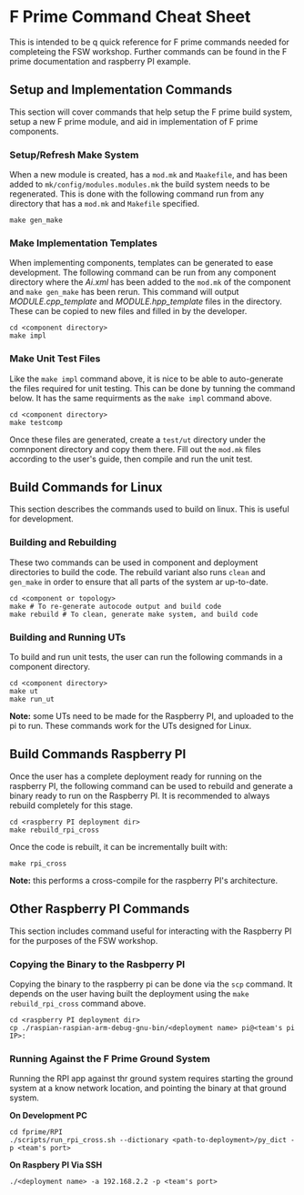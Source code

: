# F Prime Command Cheat Sheet

This is intended to be q quick reference for F prime commands needed for completeing the FSW workshop.  Further commands can be found
in the F prime documentation and raspberry PI example.

## Setup and Implementation Commands

This section will cover commands that help setup the F prime build system, setup a new F prime module, and aid in implementation of F
prime components.

### Setup/Refresh Make System

When a new module is created, has a `mod.mk` and `Maakefile`, and has been added to `mk/config/modules.modules.mk` the build system needs
to be regenerated. This is done with the following command run from any directory that has a `mod.mk` and `Makefile` specified.

```
make gen_make
```

### Make Implementation Templates

When implementing components, templates can be generated to ease development. The following command can be run from any component
directory where the *Ai.xml* has been added to the `mod.mk` of the component and `make gen_make` has been rerun.  This command will
output *MODULE.cpp_template* and *MODULE.hpp_template* files in the directory. These can be copied to new files and filled in by the developer.

```
cd <component directory>
make impl
```

### Make Unit Test Files

Like the `make impl` command above, it is nice to be able to auto-generate the files required for unit testing. This can be done by
tunning the command below. It has the same requirments as the `make impl` command above.

```
cd <component directory>
make testcomp
```

Once these files are generated, create a `test/ut` directory under the comnponent directory and copy them there. Fill out the `mod.mk` files according to the user's guide, then compile and run the unit test.

## Build Commands for Linux

This section describes the commands used to build on linux. This is useful for development.

### Building and Rebuilding

These two commands can be used in component and deployment directories to build the code. The rebuild variant also runs `clean` and
`gen_make` in order to ensure that all parts of the system ar up-to-date.

```
cd <component or topology>
make # To re-generate autocode output and build code
make rebuild # To clean, generate make system, and build code
```

### Building and Running UTs

To build and run unit tests, the user can run the following commands in a component directory.

```
cd <component directory>
make ut
make run_ut
```

**Note:** some UTs need to be made for the Raspberry PI, and uploaded to the pi to run. These commands work for the UTs designed for Linux.

## Build Commands Raspberry PI

Once the user has a complete deployment ready for running on the raspberry PI, the following command can be used to rebuild 
and generate a binary ready to run on the Raspberry PI. It is recommended to always rebuild completely for this stage. 

```
cd <raspberry PI deployment dir>
make rebuild_rpi_cross
```
Once the code is rebuilt, it can be incrementally built with:
```
make rpi_cross
```

**Note:** this performs a cross-compile for the raspberry PI's architecture.

## Other Raspberry PI Commands

This section includes command useful for interacting with the Raspberry PI for the purposes of the FSW workshop.

### Copying the Binary to the Rasbperry PI

Copying the binary to the raspberry pi can be done via the `scp` command. It depends on the user having built the deployment
using the `make rebuild_rpi_cross` command above.

```
cd <raspberry PI deployment dir>
cp ./raspian-raspian-arm-debug-gnu-bin/<deployment name> pi@<team's pi IP>:
```

### Running Against the F Prime Ground System

Running the RPI app against thr ground system requires starting the ground system at a know network location, and pointing
the binary at that ground system.

**On Development PC**
```
cd fprime/RPI
./scripts/run_rpi_cross.sh --dictionary <path-to-deployment>/py_dict -p <team's port>
```

**On Raspbery PI Via SSH**
```
./<deployment name> -a 192.168.2.2 -p <team's port>
```
